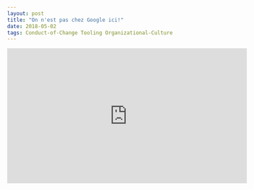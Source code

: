 ```yaml
---
layout: post
title: "On n'est pas chez Google ici!"
date: 2018-05-02
tags: Conduct-of-Change Tooling Organizational-Culture
---
```

<iframe width="560" height="315" src="https://www.youtube.com/embed/LeONtn2ECxo" frameborder="0" allow="autoplay; encrypted-media" allowfullscreen></iframe>
